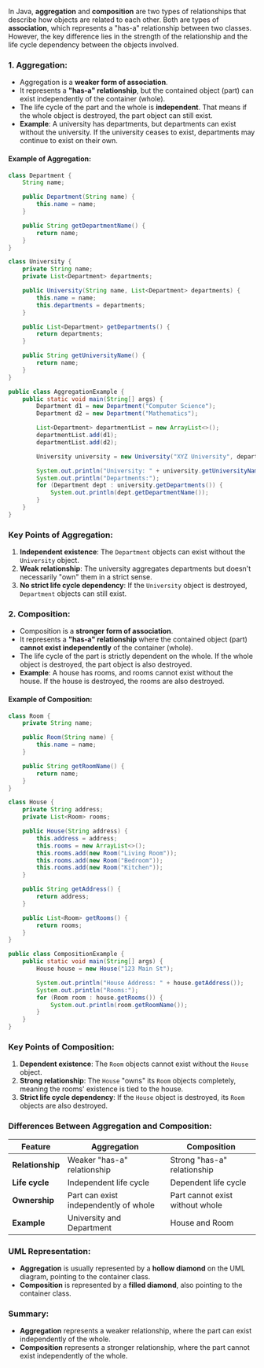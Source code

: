 In Java, **aggregation** and **composition** are two types of relationships that describe how objects are related to each other. Both are types of **association**, which represents a "has-a" relationship between two classes. However, the key difference lies in the strength of the relationship and the life cycle dependency between the objects involved.

### 1. **Aggregation**:
- Aggregation is a **weaker form of association**.
- It represents a **"has-a" relationship**, but the contained object (part) can exist independently of the container (whole).
- The life cycle of the part and the whole is **independent**. That means if the whole object is destroyed, the part object can still exist.
- **Example**: A university has departments, but departments can exist without the university. If the university ceases to exist, departments may continue to exist on their own.

#### Example of Aggregation:
```java
class Department {
    String name;

    public Department(String name) {
        this.name = name;
    }

    public String getDepartmentName() {
        return name;
    }
}

class University {
    private String name;
    private List<Department> departments;

    public University(String name, List<Department> departments) {
        this.name = name;
        this.departments = departments;
    }

    public List<Department> getDepartments() {
        return departments;
    }

    public String getUniversityName() {
        return name;
    }
}

public class AggregationExample {
    public static void main(String[] args) {
        Department d1 = new Department("Computer Science");
        Department d2 = new Department("Mathematics");

        List<Department> departmentList = new ArrayList<>();
        departmentList.add(d1);
        departmentList.add(d2);

        University university = new University("XYZ University", departmentList);

        System.out.println("University: " + university.getUniversityName());
        System.out.println("Departments:");
        for (Department dept : university.getDepartments()) {
            System.out.println(dept.getDepartmentName());
        }
    }
}
```

### Key Points of Aggregation:
1. **Independent existence**: The `Department` objects can exist without the `University` object.
2. **Weak relationship**: The university aggregates departments but doesn't necessarily "own" them in a strict sense.
3. **No strict life cycle dependency**: If the `University` object is destroyed, `Department` objects can still exist.

### 2. **Composition**:
- Composition is a **stronger form of association**.
- It represents a **"has-a" relationship** where the contained object (part) **cannot exist independently** of the container (whole).
- The life cycle of the part is strictly dependent on the whole. If the whole object is destroyed, the part object is also destroyed.
- **Example**: A house has rooms, and rooms cannot exist without the house. If the house is destroyed, the rooms are also destroyed.

#### Example of Composition:
```java
class Room {
    private String name;

    public Room(String name) {
        this.name = name;
    }

    public String getRoomName() {
        return name;
    }
}

class House {
    private String address;
    private List<Room> rooms;

    public House(String address) {
        this.address = address;
        this.rooms = new ArrayList<>();
        this.rooms.add(new Room("Living Room"));
        this.rooms.add(new Room("Bedroom"));
        this.rooms.add(new Room("Kitchen"));
    }

    public String getAddress() {
        return address;
    }

    public List<Room> getRooms() {
        return rooms;
    }
}

public class CompositionExample {
    public static void main(String[] args) {
        House house = new House("123 Main St");

        System.out.println("House Address: " + house.getAddress());
        System.out.println("Rooms:");
        for (Room room : house.getRooms()) {
            System.out.println(room.getRoomName());
        }
    }
}
```

### Key Points of Composition:
1. **Dependent existence**: The `Room` objects cannot exist without the `House` object.
2. **Strong relationship**: The `House` "owns" its `Room` objects completely, meaning the rooms' existence is tied to the house.
3. **Strict life cycle dependency**: If the `House` object is destroyed, its `Room` objects are also destroyed.

### Differences Between Aggregation and Composition:

| Feature           | Aggregation                          | Composition                      |
|-------------------|--------------------------------------|----------------------------------|
| **Relationship**   | Weaker "has-a" relationship          | Strong "has-a" relationship      |
| **Life cycle**     | Independent life cycle               | Dependent life cycle             |
| **Ownership**      | Part can exist independently of whole| Part cannot exist without whole  |
| **Example**        | University and Department            | House and Room                   |

### UML Representation:
- **Aggregation** is usually represented by a **hollow diamond** on the UML diagram, pointing to the container class.
- **Composition** is represented by a **filled diamond**, also pointing to the container class.

### Summary:
- **Aggregation** represents a weaker relationship, where the part can exist independently of the whole.
- **Composition** represents a stronger relationship, where the part cannot exist independently of the whole.
